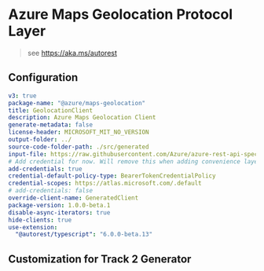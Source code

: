 # Azure Maps Geolocation Protocol Layer

> see https://aka.ms/autorest

## Configuration

```yaml
v3: true
package-name: "@azure/maps-geolocation"
title: GeolocationClient
description: Azure Maps Geolocation Client
generate-metadata: false
license-header: MICROSOFT_MIT_NO_VERSION
output-folder: ../
source-code-folder-path: ./src/generated
input-file: https://raw.githubusercontent.com/Azure/azure-rest-api-specs/master/specification/maps/data-plane/Geolocation/preview/1.0/geolocation.json
# Add credential for now. Will remove this when adding convenience layer
add-credentials: true
credential-default-policy-type: BearerTokenCredentialPolicy
credential-scopes: https://atlas.microsoft.com/.default
# add-credentials: false
override-client-name: GeneratedClient
package-version: 1.0.0-beta.1
disable-async-iterators: true
hide-clients: true
use-extension:
  "@autorest/typescript": "6.0.0-beta.13"
```

## Customization for Track 2 Generator
